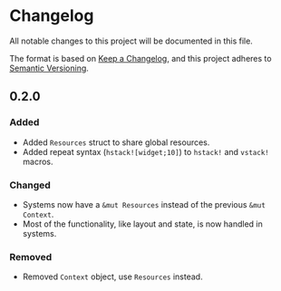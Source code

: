 # Changelog

All notable changes to this project will be documented in this file.

The format is based on [Keep a Changelog](https://keepachangelog.com/en/1.1.0/),
and this project adheres to [Semantic Versioning](https://semver.org/spec/v2.0.0.html).

## 0.2.0

### Added
- Added `Resources` struct to share global resources.
- Added repeat syntax (`hstack![widget;10]`) to `hstack!` and `vstack!` macros.

### Changed
- Systems now have a `&mut Resources` instead of the previous `&mut Context`.
- Most of the functionality, like layout and state, is now handled in systems. 

### Removed
- Removed `Context` object, use `Resources` instead.